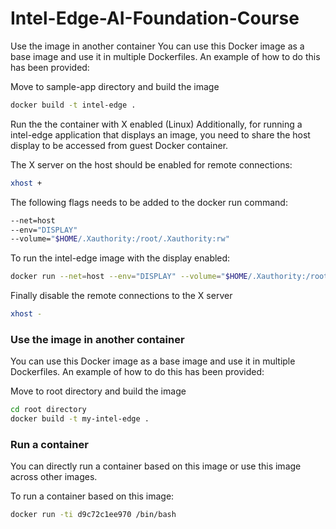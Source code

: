 # Intel-Edge-AI-Foundation-Course

Use the image in another container
You can use this Docker image as a base image and use it in multiple Dockerfiles. An example of how to do this has been provided:

Move to sample-app directory and build the image

``` bash
docker build -t intel-edge .
```

Run the the container with X enabled (Linux)
Additionally, for running a intel-edge application that displays an image, you need to share the host display to be accessed from guest Docker container.

The X server on the host should be enabled for remote connections:
``` bash
xhost +
```

The following flags needs to be added to the docker run command:
``` bash
--net=host
--env="DISPLAY"
--volume="$HOME/.Xauthority:/root/.Xauthority:rw"
```
To run the intel-edge image with the display enabled:

``` bash
docker run --net=host --env="DISPLAY" --volume="$HOME/.Xauthority:/root/.Xauthority:rw" -ti d9c72c1ee970 /bin/bash
```
Finally disable the remote connections to the X server
``` bash
xhost -
```

### Use the image in another container

You can use this Docker image as a base image and use it in multiple Dockerfiles. An example of how to do this has been provided:

Move to root directory and build the image

``` bash
cd root directory
docker build -t my-intel-edge .
```

### Run a container

You can directly run a container based on this image or use this image across other images.

To run a container based on this image:

``` bash
docker run -ti d9c72c1ee970 /bin/bash
```
